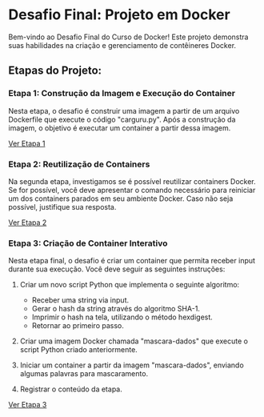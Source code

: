 # Desafio Final: Projeto em Docker

Bem-vindo ao Desafio Final do Curso de Docker! Este projeto demonstra suas habilidades na criação e gerenciamento de contêineres Docker.

## Etapas do Projeto:

### Etapa 1: Construção da Imagem e Execução do Container

Nesta etapa, o desafio é construir uma imagem a partir de um arquivo Dockerfile que execute o código "carguru.py". Após a construção da imagem, o objetivo é executar um container a partir dessa imagem.

[Ver Etapa 1](Etapa-1/Comandos.ipynb)

### Etapa 2: Reutilização de Containers

Na segunda etapa, investigamos se é possível reutilizar containers Docker. Se for possível, você deve apresentar o comando necessário para reiniciar um dos containers parados em seu ambiente Docker. Caso não seja possível, justifique sua resposta.

[Ver Etapa 2](Etapa-2/ReutilizandoContainer.ipynb)

### Etapa 3: Criação de Container Interativo

Nesta etapa final, o desafio é criar um container que permita receber input durante sua execução. Você deve seguir as seguintes instruções:

1. Criar um novo script Python que implementa o seguinte algoritmo:
   - Receber uma string via input.
   - Gerar o hash da string através do algoritmo SHA-1.
   - Imprimir o hash na tela, utilizando o método hexdigest.
   - Retornar ao primeiro passo.

2. Criar uma imagem Docker chamada "mascara-dados" que execute o script Python criado anteriormente.
3. Iniciar um container a partir da imagem "mascara-dados", enviando algumas palavras para mascaramento.
4. Registrar o conteúdo da etapa.

[Ver Etapa 3](Etapa-3/Comandos.ipynb)